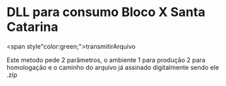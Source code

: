 <h1>DLL para consumo Bloco X Santa Catarina</h1>

<span style"color:green;">transmitirArquivo</span>
<p>Este metodo pede 2 parâmetros, o ambiente 1 para produção 2 para homologação e o caminho do arquivo já assinado digitalmente sendo ele .zip <p/>


